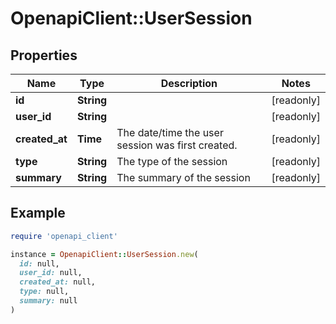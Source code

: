 # OpenapiClient::UserSession

## Properties

| Name | Type | Description | Notes |
| ---- | ---- | ----------- | ----- |
| **id** | **String** |  | [readonly] |
| **user_id** | **String** |  | [readonly] |
| **created_at** | **Time** | The date/time the user session was first created. | [readonly] |
| **type** | **String** | The type of the session | [readonly] |
| **summary** | **String** | The summary of the session | [readonly] |

## Example

```ruby
require 'openapi_client'

instance = OpenapiClient::UserSession.new(
  id: null,
  user_id: null,
  created_at: null,
  type: null,
  summary: null
)
```

